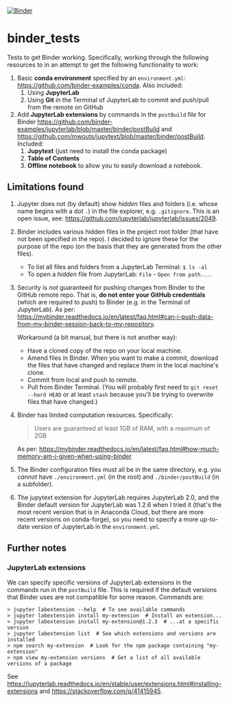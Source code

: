 [![Binder](https://mybinder.org/badge_logo.svg)](https://mybinder.org/v2/gh/A-Breeze/binder_tests/conda_pip?urlpath=lab)

# binder_tests
Tests to get Binder working. Specifically, working through the following resources to in an attempt to get the following functionality to work:
1. Basic **conda environment** specified by an `environment.yml`: <https://github.com/binder-examples/conda>. Also included:
    1. Using **JupyterLab**
    1. Using **Git** in the Terminal of JupyterLab to commit and push/pull from the remote on GitHub
2. Add **JupyterLab extensions** by commands in the `postBuild` file for Binder <https://github.com/binder-examples/jupyterlab/blob/master/binder/postBuild> and <https://github.com/mwouts/jupytext/blob/master/binder/postBuild>. Included:
    1. **Jupytext** (just need to install the conda package)
    1. **Table of Contents**
    1. **Offline notebook** to allow you to easily download a notebook. 

## Limitations found
1. Jupyter does not (by default) show *hidden* files and folders (i.e. whose name begins with a dot `.`) in the file explorer, e.g. `.gitignore`. This is an open issue, see: <https://github.com/jupyterlab/jupyterlab/issues/2049>.
1. Binder includes various hidden files in the project root folder (that have not been specified in the repo). I decided to ignore these for the purpose of the repo (on the basis that they are generated from the other files).
    - To list all files and folders from a JupyterLab Terminal: `$ ls -al`
    - To open a *hidden* file from JupyterLab: `File` - `Open from path...`.
1. Security is *not* guaranteed for pushing changes from Binder to the GitHub remote repo. That is, **do not enter your GitHub credentials** (which are required to push) to Binder (e.g. in the Terminal of JupyterLab). As per: <https://mybinder.readthedocs.io/en/latest/faq.html#can-i-push-data-from-my-binder-session-back-to-my-repository>. 
    
    Workaround (a bit manual, but there is not another way):
    - Have a cloned copy of the repo on your local machine.
    - Amend files in Binder. When you want to make a commit, download the files that have changed and replace them in the local machine's clone.
    - Commit from local and push to remote.
    - Pull from Binder Terminal. (You will probably first need to `git reset --hard HEAD` or at least `stash` because you'll be trying to overwrite files that have changed.)
1. Binder has limited computation resources. Specifically:
    > Users are guaranteed at least 1GB of RAM, with a maximum of 2GB
    
    As per: <https://mybinder.readthedocs.io/en/latest/faq.html#how-much-memory-am-i-given-when-using-binder>
1. The Binder configuration files must all be in the same directory, e.g. you *cannot* have `./environment.yml` (in the root) and `./binder/postBuild` (in a subfolder).
1. The jupytext extension for JupyterLab requires JupyterLab 2.0, and the Binder default version for JupyterLab was 1.2.6 when I tried it (that's the most recent version that is in Anaconda Cloud, but there are more recent versions on conda-forge), so you need to specify a more up-to-date version of JupyterLab in the `environment.yml`.

## Further notes
### JupyterLab extensions
We can specify specific versions of JupyterLab extensions in the commands run in the `postBuild` file. This is required if the default versions that Binder uses are not compatible for some reason. Commands are:
```
> jupyter labextension --help  # To see available commands
> jupyter labextension install my-extension  # Install an extension...
> jupyter labextension install my-extension@1.2.3  # ...at a specific version
> jupyter labextension list  # See which extensions and versions are installed
> npm search my-extension  # Look for the npm package containing "my-extension"
> npm view my-extension versions  # Get a list of all available versions of a package
```
See <https://jupyterlab.readthedocs.io/en/stable/user/extensions.html#installing-extensions> and <https://stackoverflow.com/q/41415945>.



